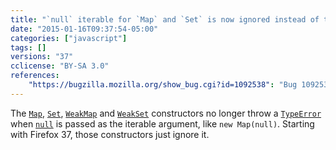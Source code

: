 ```yaml
---
title: "`null` iterable for `Map` and `Set` is now ignored instead of throwing"
date: "2015-01-16T09:37:54-05:00"
categories: ["javascript"]
tags: []
versions: "37"
cclicense: "BY-SA 3.0"
references:
    "https://bugzilla.mozilla.org/show_bug.cgi?id=1092538": "Bug 1092538 – Ignore `null` iterable in Map, Set, WeakMap and WeakSet constructors"
---
```

The [`Map`](https://developer.mozilla.org/en-US/docs/Web/JavaScript/Reference/Global_Objects/Map), [`Set`](https://developer.mozilla.org/en-US/docs/Web/JavaScript/Reference/Global_Objects/Set), [`WeakMap`](https://developer.mozilla.org/en-US/docs/Web/JavaScript/Reference/Global_Objects/WeakMap) and [`WeakSet`](https://developer.mozilla.org/en-US/docs/Web/JavaScript/Reference/Global_Objects/WeakSet) constructors no longer throw a [`TypeError`](https://developer.mozilla.org/en-US/docs/Web/JavaScript/Reference/Global_Objects/TypeError) when [`null`](https://developer.mozilla.org/en-US/docs/Web/JavaScript/Reference/Global_Objects/null) is passed as the iterable argument, like `new Map(null)`. Starting with Firefox 37, those constructors just ignore it.
